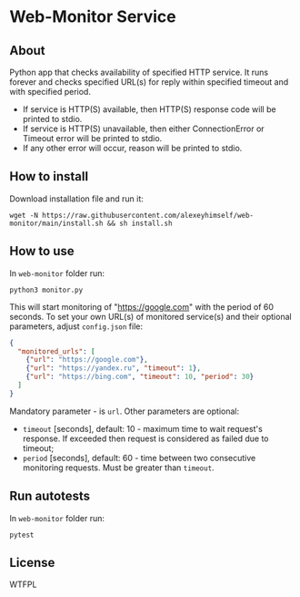 # Web-Monitor Service

## About
Python app that checks availability of specified HTTP service. It runs forever and checks specified URL(s) for reply within specified timeout and with specified period.
* If service is HTTP(S) available, then HTTP(S) response code will be printed to stdio.
* If service is HTTP(S) unavailable, then either ConnectionError or Timeout error will be printed to stdio.
* If any other error will occur, reason will be printed to stdio.

## How to install
Download installation file and run it:
```
wget -N https://raw.githubusercontent.com/alexeyhimself/web-monitor/main/install.sh && sh install.sh
```

## How to use
In `web-monitor` folder run:
```
python3 monitor.py
```
This will start monitoring of "https://google.com" with the period of 60 seconds.
To set your own URL(s) of monitored service(s) and their optional parameters, adjust `config.json` file:
```json
{
  "monitored_urls": [
    {"url": "https://google.com"},
    {"url": "https://yandex.ru", "timeout": 1},
    {"url": "https://bing.com", "timeout": 10, "period": 30}
  ]
}
```
Mandatory parameter - is `url`. Other parameters are optional:
* `timeout` [seconds], default: 10 - maximum time to wait request's response. If exceeded then request is considered as failed due to timeout;
* `period` [seconds], default: 60 - time between two consecutive monitoring requests. Must be greater than `timeout`.


## Run autotests
In `web-monitor` folder run:
```
pytest
```

## License
WTFPL
